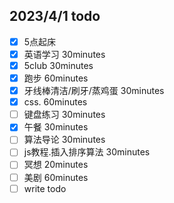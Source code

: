 ## 2023/4/1 todo
- [x] 5点起床
- [x] 英语学习 30minutes
- [x] 5club 30minutes
- [x] 跑步 60minutes
- [x] 牙线棒清洁/刷牙/蒸鸡蛋 30minutes
- [x] css. 60minutes
- [ ] 键盘练习 30minutes
- [x] 午餐 30minutes
- [ ] 算法导论 30minutes
- [ ] js教程.插入排序算法 30minutes
- [ ] 冥想 20minutes
- [ ] 美剧 60minutes
- [ ] write todo
